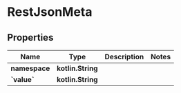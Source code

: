 
# RestJsonMeta

## Properties
| Name | Type | Description | Notes |
| ------------ | ------------- | ------------- | ------------- |
| **namespace** | **kotlin.String** |  |  |
| **&#x60;value&#x60;** | **kotlin.String** |  |  |
